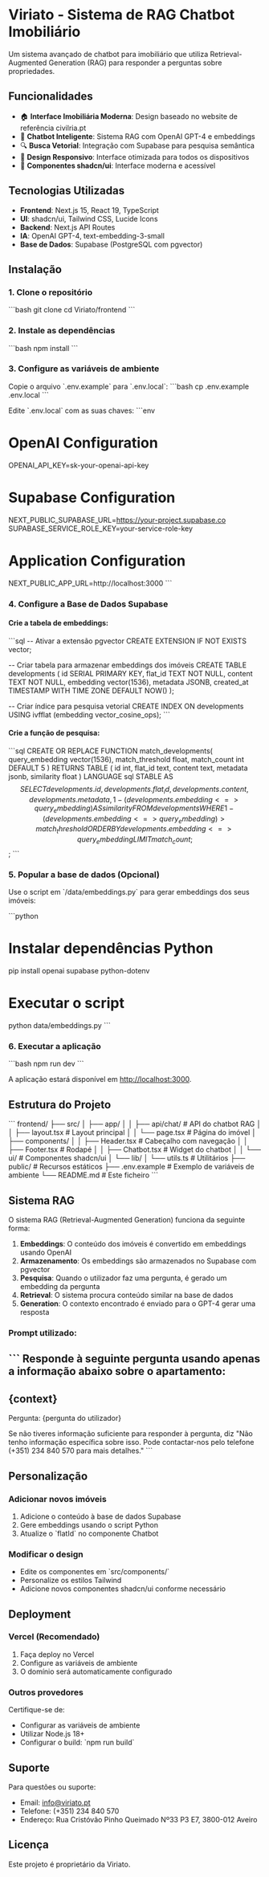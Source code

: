 # Viriato - Sistema de RAG Chatbot Imobiliário

Um sistema avançado de chatbot para imobiliário que utiliza Retrieval-Augmented Generation (RAG) para responder a perguntas sobre propriedades.

## Funcionalidades

- 🏠 **Interface Imobiliária Moderna**: Design baseado no website de referência civilria.pt
- 🤖 **Chatbot Inteligente**: Sistema RAG com OpenAI GPT-4 e embeddings
- 🔍 **Busca Vetorial**: Integração com Supabase para pesquisa semântica
- 📱 **Design Responsivo**: Interface otimizada para todos os dispositivos
- 🎨 **Componentes shadcn/ui**: Interface moderna e acessível

## Tecnologias Utilizadas

- **Frontend**: Next.js 15, React 19, TypeScript
- **UI**: shadcn/ui, Tailwind CSS, Lucide Icons
- **Backend**: Next.js API Routes
- **IA**: OpenAI GPT-4, text-embedding-3-small
- **Base de Dados**: Supabase (PostgreSQL com pgvector)

## Instalação

### 1. Clone o repositório
\`\`\`bash
git clone <repository-url>
cd Viriato/frontend
\`\`\`

### 2. Instale as dependências
\`\`\`bash
npm install
\`\`\`

### 3. Configure as variáveis de ambiente
Copie o arquivo \`.env.example\` para \`.env.local\`:
\`\`\`bash
cp .env.example .env.local
\`\`\`

Edite \`.env.local\` com as suas chaves:
\`\`\`env
# OpenAI Configuration
OPENAI_API_KEY=sk-your-openai-api-key

# Supabase Configuration
NEXT_PUBLIC_SUPABASE_URL=https://your-project.supabase.co
SUPABASE_SERVICE_ROLE_KEY=your-service-role-key

# Application Configuration
NEXT_PUBLIC_APP_URL=http://localhost:3000
\`\`\`

### 4. Configure a Base de Dados Supabase

#### Crie a tabela de embeddings:
\`\`\`sql
-- Ativar a extensão pgvector
CREATE EXTENSION IF NOT EXISTS vector;

-- Criar tabela para armazenar embeddings dos imóveis
CREATE TABLE developments (
  id SERIAL PRIMARY KEY,
  flat_id TEXT NOT NULL,
  content TEXT NOT NULL,
  embedding vector(1536),
  metadata JSONB,
  created_at TIMESTAMP WITH TIME ZONE DEFAULT NOW()
);

-- Criar índice para pesquisa vetorial
CREATE INDEX ON developments USING ivfflat (embedding vector_cosine_ops);
\`\`\`

#### Crie a função de pesquisa:
\`\`\`sql
CREATE OR REPLACE FUNCTION match_developments(
  query_embedding vector(1536),
  match_threshold float,
  match_count int DEFAULT 5
)
RETURNS TABLE (
  id int,
  flat_id text,
  content text,
  metadata jsonb,
  similarity float
)
LANGUAGE sql STABLE
AS $$
  SELECT
    developments.id,
    developments.flat_id,
    developments.content,
    developments.metadata,
    1 - (developments.embedding <=> query_embedding) AS similarity
  FROM developments
  WHERE 1 - (developments.embedding <=> query_embedding) > match_threshold
  ORDER BY developments.embedding <=> query_embedding
  LIMIT match_count;
$$;
\`\`\`

### 5. Popular a base de dados (Opcional)
Use o script em \`/data/embeddings.py\` para gerar embeddings dos seus imóveis:

\`\`\`python
# Instalar dependências Python
pip install openai supabase python-dotenv

# Executar o script
python data/embeddings.py
\`\`\`

### 6. Executar a aplicação
\`\`\`bash
npm run dev
\`\`\`

A aplicação estará disponível em [http://localhost:3000](http://localhost:3000).

## Estrutura do Projeto

\`\`\`
frontend/
├── src/
│   ├── app/
│   │   ├── api/chat/          # API do chatbot RAG
│   │   ├── layout.tsx         # Layout principal
│   │   └── page.tsx           # Página do imóvel
│   ├── components/
│   │   ├── Header.tsx         # Cabeçalho com navegação
│   │   ├── Footer.tsx         # Rodapé
│   │   ├── Chatbot.tsx        # Widget do chatbot
│   │   └── ui/                # Componentes shadcn/ui
│   └── lib/
│       └── utils.ts           # Utilitários
├── public/                    # Recursos estáticos
├── .env.example              # Exemplo de variáveis de ambiente
└── README.md                 # Este ficheiro
\`\`\`

## Sistema RAG

O sistema RAG (Retrieval-Augmented Generation) funciona da seguinte forma:

1. **Embeddings**: O conteúdo dos imóveis é convertido em embeddings usando OpenAI
2. **Armazenamento**: Os embeddings são armazenados no Supabase com pgvector
3. **Pesquisa**: Quando o utilizador faz uma pergunta, é gerado um embedding da pergunta
4. **Retrieval**: O sistema procura conteúdo similar na base de dados
5. **Generation**: O contexto encontrado é enviado para o GPT-4 gerar uma resposta

### Prompt utilizado:
\`\`\`
Responde à seguinte pergunta usando apenas a informação abaixo sobre o apartamento:
---
{context}
---
Pergunta: {pergunta do utilizador}

Se não tiveres informação suficiente para responder à pergunta, diz "Não tenho informação específica sobre isso. Pode contactar-nos pelo telefone (+351) 234 840 570 para mais detalhes."
\`\`\`

## Personalização

### Adicionar novos imóveis
1. Adicione o conteúdo à base de dados Supabase
2. Gere embeddings usando o script Python
3. Atualize o \`flatId\` no componente Chatbot

### Modificar o design
- Edite os componentes em \`src/components/\`
- Personalize os estilos Tailwind
- Adicione novos componentes shadcn/ui conforme necessário

## Deployment

### Vercel (Recomendado)
1. Faça deploy no Vercel
2. Configure as variáveis de ambiente
3. O domínio será automaticamente configurado

### Outros provedores
Certifique-se de:
- Configurar as variáveis de ambiente
- Utilizar Node.js 18+
- Configurar o build: \`npm run build\`

## Suporte

Para questões ou suporte:
- Email: info@viriato.pt
- Telefone: (+351) 234 840 570
- Endereço: Rua Cristóvão Pinho Queimado Nº33 P3 E7, 3800-012 Aveiro

## Licença

Este projeto é proprietário da Viriato.
